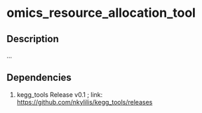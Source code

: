 # omics_resource_allocation_tool

## Description
...

## Dependencies
1. kegg_tools Release v0.1 ; link: https://github.com/nkylilis/kegg_tools/releases 
